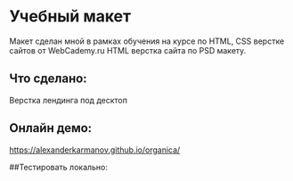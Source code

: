 # Учебный макет
Макет сделан мной в рамках обучения на курсе по HTML, CSS верстке сайтов от WebCademy.ru
HTML верстка сайта по PSD макету.   

## Что сделано:
Верстка лендинга под десктоп

## Онлайн демо:
https://alexanderkarmanov.github.io/organica/

##Тестировать локально:

